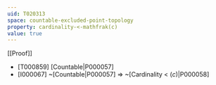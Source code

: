 ```yaml
---
uid: T020313
space: countable-excluded-point-topology
property: cardinality-<-mathfrak(c)
value: true
---
```

[[Proof]]

* [T000859] [Countable|P000057]
* [I000067] ~[Countable|P000057] => ~[Cardinality < $\mathfrak(c)$|P000058]

